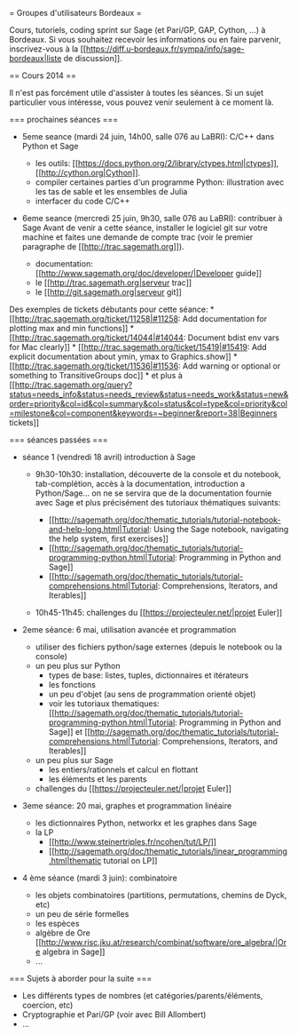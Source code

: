 = Groupes d'utilisateurs Bordeaux =

Cours, tutoriels, coding sprint sur Sage (et Pari/GP, GAP, Cython, ...) à Bordeaux. Si vous souhaitez recevoir les informations ou en faire parvenir, inscrivez-vous à la [[https://diff.u-bordeaux.fr/sympa/info/sage-bordeaux|liste de discussion]].

== Cours 2014 ==

Il n'est pas forcément utile d'assister à toutes les séances. Si un sujet particulier vous intéresse, vous pouvez venir seulement à ce moment là.

=== prochaines séances ===

 * 5eme seance (mardi 24 juin, 14h00, salle 076 au LaBRI): C/C++ dans Python et Sage
    * les outils: [[https://docs.python.org/2/library/ctypes.html|ctypes]], [[http://cython.org|Cython]].
    * compiler certaines parties d'un programme Python: illustration avec les tas de sable et les ensembles de Julia
    * interfacer du code C/C++

 * 6eme seance (mercredi 25 juin, 9h30, salle 076 au LaBRI): contribuer à Sage
 Avant de venir a cette séance, installer le logiciel git sur votre machine et faites une demande de compte trac (voir le premier paragraphe de [[http://trac.sagemath.org]]).
    * documentation: [[http://www.sagemath.org/doc/developer/|Developer guide]]
    * le [[http://trac.sagemath.org|serveur trac]]
    * le [[http://git.sagemath.org|serveur git]]

 Des exemples de tickets débutants pour cette séance:
    * [[http://trac.sagemath.org/ticket/11258|#11258: Add documentation for plotting max and min functions]]
    * [[http://trac.sagemath.org/ticket/14044|#14044: Document bdist env vars for Mac clearly]]
    * [[http://trac.sagemath.org/ticket/15419|#15419: Add explicit documentation about ymin, ymax to Graphics.show]]
    * [[http://trac.sagemath.org/ticket/11536|#11536: Add warning or optional or something to TransitiveGroups doc]]
    * et plus à [[http://trac.sagemath.org/query?status=needs_info&status=needs_review&status=needs_work&status=new&order=priority&col=id&col=summary&col=status&col=type&col=priority&col=milestone&col=component&keywords=~beginner&report=38|Beginners tickets]]

=== séances passées ===

 * séance 1 (vendredi 18 avril) introduction à Sage
    * 9h30-10h30: installation, découverte de la console et du notebook, tab-complétion, accès à la documentation, introduction a Python/Sage... on ne se servira que de la documentation fournie avec Sage et plus précisément des tutoriaux thématiques suivants:
      * [[http://sagemath.org/doc/thematic_tutorials/tutorial-notebook-and-help-long.html|Tutorial: Using the Sage notebook, navigating the help system, first exercises]]
      * [[http://sagemath.org/doc/thematic_tutorials/tutorial-programming-python.html|Tutorial: Programming in Python and Sage]]
      * [[http://sagemath.org/doc/thematic_tutorials/tutorial-comprehensions.html|Tutorial: Comprehensions, Iterators, and Iterables]]

    * 10h45-11h45: challenges du [[https://projecteuler.net/|projet Euler]]

 * 2eme séance: 6 mai, utilisation avancée et programmation
    * utiliser des fichiers python/sage externes (depuis le notebook ou la console)
    * un peu plus sur Python
        * types de base: listes, tuples, dictionnaires et itérateurs
        * les fonctions
        * un peu d'objet (au sens de programmation orienté objet)
        * voir les tutoriaux thematiques: [[http://sagemath.org/doc/thematic_tutorials/tutorial-programming-python.html|Tutorial: Programming in Python and Sage]] et [[http://sagemath.org/doc/thematic_tutorials/tutorial-comprehensions.html|Tutorial: Comprehensions, Iterators, and Iterables]]
    * un peu plus sur Sage
        * les entiers/rationnels et calcul en flottant
        * les éléments et les parents
    * challenges du [[https://projecteuler.net/|projet Euler]]

 * 3eme séance: 20 mai, graphes et programmation linéaire
    * les dictionnaires Python, networkx et les graphes dans Sage
    * la LP
       * [[http://www.steinertriples.fr/ncohen/tut/LP/]]
       * [[http://sagemath.org/doc/thematic_tutorials/linear_programming.html|thematic tutorial on LP]]

 * 4 ème séance (mardi 3 juin): combinatoire
   * les objets combinatoires (partitions, permutations, chemins de Dyck, etc)
   * un peu de série formelles
   * les espèces
   * algèbre de Ore [[http://www.risc.jku.at/research/combinat/software/ore_algebra/|Ore algebra in Sage]]
   * ...

=== Sujets à aborder pour la suite ===

 * Les différents types de nombres (et catégories/parents/éléments, coercion, etc)
 * Cryptographie et Pari/GP (voir avec Bill Allombert)
 * ...
